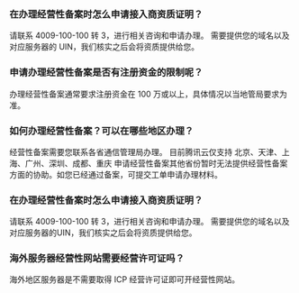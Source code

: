 ### 在办理经营性备案时怎么申请接入商资质证明？
请联系 4009-100-100 转 3，进行相关咨询和申请办理。
需要提供您的域名以及对应服务器的 UIN，我们核实之后会将资质提供给您。

### 申请办理经营性备案是否有注册资金的限制呢？
办理经营性备案通常要求注册资金在 100 万或以上，具体情况以当地管局要求为准。

### 如何办理经营性备案？可以在哪些地区办理？
经营性备案需要您联系各省通信管理局办理。
目前腾讯云仅支持 北京、天津、上海、广州、深圳、成都、重庆 申请经营性备案其他省份暂时无法提供经营性备案方面的协助。如您已经通过备案，可提交工单申请办理材料。

### 在办理经营性备案时怎么申请接入商资质证明？
请联系 4009-100-100 转 3，进行相关咨询和申请办理。
需要提供您的域名以及对应服务器的UIN，我们核实之后会将资质提供给您。


### 海外服务器经营性网站需要经营许可证吗？
海外地区服务器是不需要取得 ICP 经营许可证即可开经营性网站。
